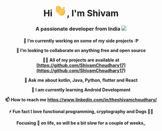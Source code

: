 
<h1 align="center">Hi <img src="https://raw.githubusercontent.com/ABSphreak/ABSphreak/master/gifs/Hi.gif" width="40px" />, I'm Shivam</h1>
<h3 align="center">A passionate developer from India <img src="https://media.giphy.com/media/z5i7CdtKqVotB9mz7h/giphy.gif" width="30"> </h3>

<!-- <p align="left"> <img src="https://komarev.com/ghpvc/?username=gargakshit" alt="gargakshit" /> </p> -->
<h4 align="center">
 
 🔭 I’m currently working on **some of my side projects :P**
 
 👯 I’m looking to collaborate on **anything free and open source**
 
 👨‍💻 All of my projects are available at [https://github.com/ShivamChoudhary17](https://github.com/ShivamChoudhary17)
 
 💬 Ask me about **kotlin, Java, Python, flutter and React**
 
 🧠 I am currently learning **Android Development**
 
 📫 How to reach me **https://www.linkedin.com/in/theshivamchoudhary/**
 
 ⚡ Fun fact **I love functional programming, cryptography and Dogs 🐱‍💻**
 
  Focusing 🎯 on life, so will be a bit slow for a couple of weeks_
</h4>

